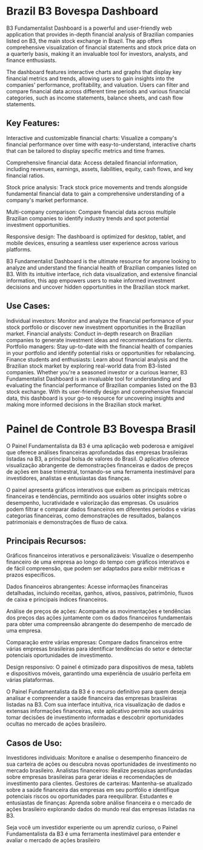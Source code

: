 # Brazil B3 Bovespa Dashboard
B3 Fundamentalist Dashboard is a powerful and user-friendly web application that provides in-depth financial analysis of Brazilian companies listed on B3, the main stock exchange in Brazil. The app offers comprehensive visualization of financial statements and stock price data on a quarterly basis, making it an invaluable tool for investors, analysts, and finance enthusiasts.

The dashboard features interactive charts and graphs that display key financial metrics and trends, allowing users to gain insights into the companies' performance, profitability, and valuation. Users can filter and compare financial data across different time periods and various financial categories, such as income statements, balance sheets, and cash flow statements.

## Key Features:
Interactive and customizable financial charts: Visualize a company's financial performance over time with easy-to-understand, interactive charts that can be tailored to display specific metrics and time frames.

Comprehensive financial data: Access detailed financial information, including revenues, earnings, assets, liabilities, equity, cash flows, and key financial ratios.

Stock price analysis: Track stock price movements and trends alongside fundamental financial data to gain a comprehensive understanding of a company's market performance.

Multi-company comparison: Compare financial data across multiple Brazilian companies to identify industry trends and spot potential investment opportunities.

Responsive design: The dashboard is optimized for desktop, tablet, and mobile devices, ensuring a seamless user experience across various platforms.

B3 Fundamentalist Dashboard is the ultimate resource for anyone looking to analyze and understand the financial health of Brazilian companies listed on B3. With its intuitive interface, rich data visualization, and extensive financial information, this app empowers users to make informed investment decisions and uncover hidden opportunities in the Brazilian stock market.

## Use Cases:
Individual investors: Monitor and analyze the financial performance of your stock portfolio or discover new investment opportunities in the Brazilian market.
Financial analysts: Conduct in-depth research on Brazilian companies to generate investment ideas and recommendations for clients.
Portfolio managers: Stay up-to-date with the financial health of companies in your portfolio and identify potential risks or opportunities for rebalancing.
Finance students and enthusiasts: Learn about financial analysis and the Brazilian stock market by exploring real-world data from B3-listed companies.
Whether you're a seasoned investor or a curious learner, B3 Fundamentalist Dashboard is an invaluable tool for understanding and evaluating the financial performance of Brazilian companies listed on the B3 stock exchange. With its user-friendly design and comprehensive financial data, this dashboard is your go-to resource for uncovering insights and making more informed decisions in the Brazilian stock market.

# Painel de Controle B3 Bovespa Brasil
O Painel Fundamentalista da B3 é uma aplicação web poderosa e amigável que oferece análises financeiras aprofundadas das empresas brasileiras listadas na B3, a principal bolsa de valores do Brasil. O aplicativo oferece visualização abrangente de demonstrações financeiras e dados de preços de ações em base trimestral, tornando-se uma ferramenta inestimável para investidores, analistas e entusiastas das finanças.

O painel apresenta gráficos interativos que exibem as principais métricas financeiras e tendências, permitindo aos usuários obter insights sobre o desempenho, lucratividade e valorização das empresas. Os usuários podem filtrar e comparar dados financeiros em diferentes períodos e várias categorias financeiras, como demonstrações de resultados, balanços patrimoniais e demonstrações de fluxo de caixa.

## Principais Recursos:
Gráficos financeiros interativos e personalizáveis: Visualize o desempenho financeiro de uma empresa ao longo do tempo com gráficos interativos e de fácil compreensão, que podem ser adaptados para exibir métricas e prazos específicos.

Dados financeiros abrangentes: Acesse informações financeiras detalhadas, incluindo receitas, ganhos, ativos, passivos, patrimônio, fluxos de caixa e principais índices financeiros.

Análise de preços de ações: Acompanhe as movimentações e tendências dos preços das ações juntamente com os dados financeiros fundamentais para obter uma compreensão abrangente do desempenho de mercado de uma empresa.

Comparação entre várias empresas: Compare dados financeiros entre várias empresas brasileiras para identificar tendências do setor e detectar potenciais oportunidades de investimento.

Design responsivo: O painel é otimizado para dispositivos de mesa, tablets e dispositivos móveis, garantindo uma experiência de usuário perfeita em várias plataformas.

O Painel Fundamentalista da B3 é o recurso definitivo para quem deseja analisar e compreender a saúde financeira das empresas brasileiras listadas na B3. Com sua interface intuitiva, rica visualização de dados e extensas informações financeiras, este aplicativo permite aos usuários tomar decisões de investimento informadas e descobrir oportunidades ocultas no mercado de ações brasileiro.

## Casos de Uso:
Investidores individuais: Monitore e analise o desempenho financeiro de sua carteira de ações ou descubra novas oportunidades de investimento no mercado brasileiro.
Analistas financeiros: Realize pesquisas aprofundadas sobre empresas brasileiras para gerar ideias e recomendações de investimento para clientes.
Gestores de carteiras: Mantenha-se atualizado sobre a saúde financeira das empresas em seu portfólio e identifique potenciais riscos ou oportunidades para reequilibrar.
Estudantes e entusiastas de finanças: Aprenda sobre análise financeira e o mercado de ações brasileiro explorando dados do mundo real das empresas listadas na B3.


Seja você um investidor experiente ou um aprendiz curioso, o Painel Fundamentalista da B3 é uma ferramenta inestimável para entender e avaliar o mercado de ações brasileiro



